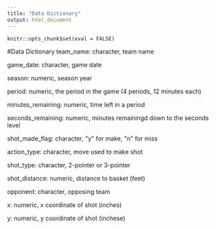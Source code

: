 ```yaml
---
title: "Data Dictionary"
output: html_document
---
```


```{r setup, include=FALSE}
knitr::opts_chunk$set(eval = FALSE)
```

#Data Dictionary
team_name: character, team name

game_date: character, game date

season: numeric, season year

period: numeric, the period in the game (4 periods, 12 minutes each)

minutes_remaining: numeric, time left in a period

seconds_remaining: numeric, minutes remainingd down to the seconds level

shot_made_flag: character, "y" for make, "n" for miss

action_type: character, move used to make shot

shot_type: character, 2-pointer or 3-pointer

shot_distance: numeric, distance to basket (feet)

opponent: character, opposing team

x: numeric, x coordinate of shot (inches)

y: numeric, y coordinate of shot (inchese)